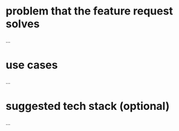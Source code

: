 # problem that the feature request solves
...
# use cases
...
# suggested tech stack (optional)
...
